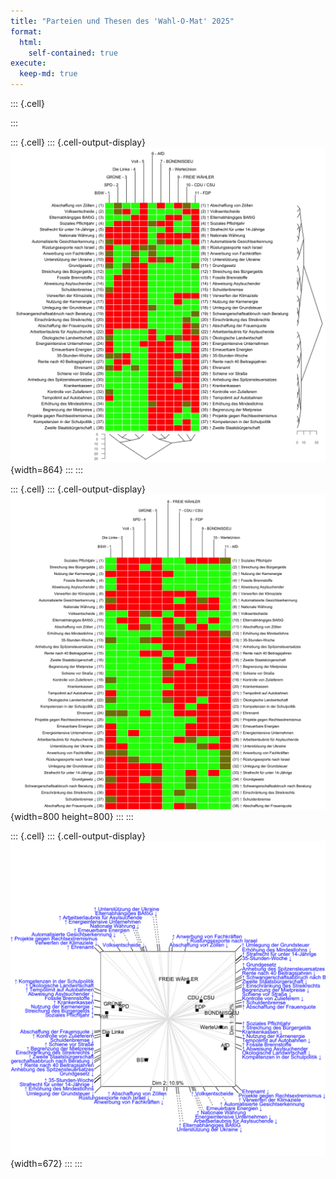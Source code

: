 ```yaml
---
title: "Parteien und Thesen des 'Wahl-O-Mat' 2025"
format: 
  html:
    self-contained: true
execute:
  keep-md: true
---
```





::: {.cell}

:::

::: {.cell}
::: {.cell-output-display}
![](wahlomat_btw_2025_files/figure-html/unnamed-chunk-3-1.png){width=864}
:::
:::

::: {.cell}
::: {.cell-output-display}
![](wahlomat_btw_2025_files/figure-html/unnamed-chunk-4-1.png){width=800 height=800}
:::
:::

::: {.cell}
::: {.cell-output-display}
![](wahlomat_btw_2025_files/figure-html/unnamed-chunk-5-1.png){width=672}
:::
:::
